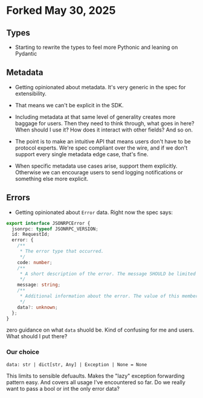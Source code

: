 # Forked May 30, 2025

## Types

- Starting to rewrite the types to feel more Pythonic and leaning on Pydantic

## Metadata

- Getting opinionated about metadata. It's very generic in the spec for extensibility.

- That means we can't be explicit in the SDK.

- Including metadata at that same level of generality creates more baggage for users.
Then they need to think through, what goes in here? When should I use it? How does it
interact with other fields? And so on.

- The point is to make an intuitive API that means users don't have to be protocol
experts. We're spec compliant over the wire, and if we don't support every single
metadata edge case, that's fine.

- When specific metadata use cases arise, support them explicitly. Otherwise we can
encourage users to send logging notifications or something else more explicit.

## Errors

- Getting opinionated about `Error` data. Right now the spec says:

```typescript
export interface JSONRPCError {
  jsonrpc: typeof JSONRPC_VERSION;
  id: RequestId;
  error: {
    /**
     * The error type that occurred.
     */
    code: number;
    /**
     * A short description of the error. The message SHOULD be limited to a concise single sentence.
     */
    message: string;
    /**
     * Additional information about the error. The value of this member is defined by the sender (e.g. detailed error information, nested errors etc.).
     */
    data?: unknown;
  };
}
```

zero guidance on what `data` shuold be. Kind of confusing for me and users. What should
I put there?

### Our choice

`data: str | dict[str, Any] | Exception | None = None`

This limits to sensible defuaults. Makes the "lazy" exception forwarding pattern easy.
And covers all usage I've encountered so far. Do we really want to pass a bool or int
the only error data?